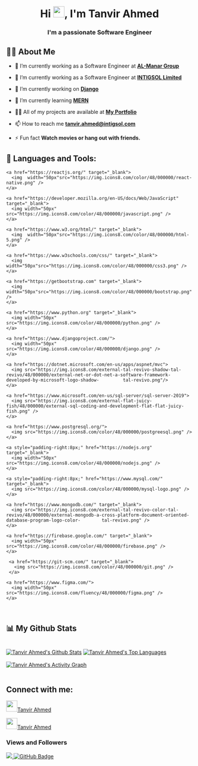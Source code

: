 <h1 align="center">Hi <img src="https://raw.githubusercontent.com/MartinHeinz/MartinHeinz/master/wave.gif" width="30px">, I'm Tanvir Ahmed</h1>
<h3 align="center">I'm a passionate Software Engineer</h3>


## 🙋‍♂️ About Me

- 🔭 I’m currently working as a Software Engineer at **[AL-Manar Group](https://al-manargroup.com/)**

- 🔭 I’m currently working as a Software Engineer at **[INTIGSOL Limited](https://intigsol.com/)**

- 🔭 I’m currently working on **[Django](https://github.com/tanvirahmed007)**
  
- 🌱 I’m currently learning **[MERN](https://github.com/tanvirahmed007)**

- 👨‍💻 All of my projects are available at **[My Portfolio](https://tanvirahmed.intigsol.com/)**

- 📫 How to reach me **tanvir.ahmed@intigsol.com**

- ⚡ Fun fact **Watch movies or hang out with friends.**
  
## 🚀 Languages and Tools:

<p>
    
    <a href="https://reactjs.org/" target="_blank"> 
      <img  width="50px"src="https://img.icons8.com/color/48/000000/react-native.png" /> 
    </a>
    
    <a href="https://developer.mozilla.org/en-US/docs/Web/JavaScript" target="_blank"> 
      <img width="50px" src="https://img.icons8.com/color/48/000000/javascript.png" /> 
    </a> 
  
    <a href="https://www.w3.org/html/" target="_blank"> 
      <img  width="50px"src="https://img.icons8.com/color/48/000000/html-5.png" /> 
    </a> 
  
    <a href="https://www.w3schools.com/css/" target="_blank"> 
      <img width="50px"src="https://img.icons8.com/color/48/000000/css3.png" /> 
    </a> 
  
    <a href="https://getbootstrap.com" target="_blank"> 
      <img width="50px"src="https://img.icons8.com/color/48/000000/bootstrap.png" /> 
    </a> 
  
    <a href="https://www.python.org" target="_blank"> 
      <img width="50px" src="https://img.icons8.com/color/48/000000/python.png" /> 
    </a> 
  
    <a href="https://www.djangoproject.com/">
      <img width="50px" src="https://img.icons8.com/color/48/000000/django.png" />
    </a>
  
    <a href="https://dotnet.microsoft.com/en-us/apps/aspnet/mvc">
      <img src="https://img.icons8.com/external-tal-revivo-shadow-tal-revivo/48/000000/external-net-or-dot-net-a-software-framework-developed-by-microsoft-logo-shadow-         tal-revivo.png"/>
    </a>
  
    <a href="https://www.microsoft.com/en-us/sql-server/sql-server-2019">
      <img src="https://img.icons8.com/external-flat-juicy-fish/48/000000/external-sql-coding-and-development-flat-flat-juicy-fish.png" />
    </a>
  
    <a href="https://www.postgresql.org/">
      <img src="https://img.icons8.com/color/48/000000/postgreesql.png" />
    </a>
  
    <a style="padding-right:8px;" href="https://nodejs.org" target="_blank"> 
      <img width="50px" src="https://img.icons8.com/color/48/000000/nodejs.png" /> 
    </a> 
  
    <a style="padding-right:8px;" href="https://www.mysql.com/" target="_blank">
      <img src="https://img.icons8.com/color/48/000000/mysql-logo.png" />
    </a>
  
    <a href="https://www.mongodb.com/" target="_blank">
      <img src="https://img.icons8.com/external-tal-revivo-color-tal-revivo/48/000000/external-mongodb-a-cross-platform-document-oriented-database-program-logo-color-        tal-revivo.png" />
    </a> 
  
    <a href="https://firebase.google.com/" target="_blank"> 
      <img width="50px" src="https://img.icons8.com/color/48/000000/firebase.png" /> 
    </a> 
  
     <a href="https://git-scm.com/" target="_blank"> 
       <img src="https://img.icons8.com/color/48/000000/git.png" /> 
     </a> 
  
    <a href="https://www.figma.com/">
      <img width="50px" src="https://img.icons8.com/fluency/48/000000/figma.png" />
    </a>
    
</p>

<!-- [![React Badge](https://img.shields.io/badge/-React-61DBFB?style=for-the-badge&labelColor=black&logo=react&logoColor=61DBFB)](#)  [![Javascript Badge](https://img.shields.io/badge/-Javascript-F0DB4F?style=for-the-badge&labelColor=black&logo=javascript&logoColor=F0DB4F)](#) [![Typescript Badge](https://img.shields.io/badge/-Typescript-007acc?style=for-the-badge&labelColor=black&logo=typescript&logoColor=007acc)](#) [![Nodejs Badge](https://img.shields.io/badge/-Nodejs-3C873A?style=for-the-badge&labelColor=black&logo=node.js&logoColor=3C873A)](#) [![GraphQL Badge](https://img.shields.io/badge/-GraphQl-e535ab?style=for-the-badge&labelColor=black&logo=node.js&logoColor=e535ab)](#) -->
<br/>



## 📊 My Github Stats

  <br/>
    <a href=""><img alt="Tanvir Ahmed's Github Stats" src="https://github-readme-stats.vercel.app/api?username=tanvirahmed007&show_icons=true&theme=radical" /></a>
  <a href="https://github.com/tanvirahmed007/github-readme-stats"><img alt="Tanvir Ahmed's Top Languages" src="https://github-readme-stats.vercel.app/api/top-langs/?username=tanvirahmed007&langs_count=8&count_private=true&layout=compact&theme=react&hide_border=true&bg_color=0D1117" /></a>
  <br/>
  <br/>
  <a href="https://activity-graph.herokuapp.com/graph?username=tanvirahmed007"><img alt="Tanvir Ahmed's Activity Graph" src="https://activity-graph.herokuapp.com/graph?username=tanvirahmed007" /></a>

<br/>
<br/>


## Connect with me:
<p align="left">


<a href = "https://www.linkedin.com/in/tanvir-ahmed-3b8a811a4/"><img width="30px" src="https://img.icons8.com/fluent/48/000000/linkedin.png"/>Tanvir Ahmed</a>

<a href = "https://www.instagram.com/____t_a_n_v_i_r____/"><img width="30px" src="https://img.icons8.com/fluent/48/000000/instagram-new.png"/>Tanvir Ahmed</a>




</p>

### Views and Followers
<a href="https://github.com/tanvirahmed007/github-profile-views-counter">
    <img src="https://komarev.com/ghpvc/?username=tanvirahmed007">
</a>
<a href="https://github.com/tanvirahmed007?tab=followers"><img src="https://img.shields.io/github/followers/tanvirahmed007?label=Followers&style=social" alt="GitHub Badge"></a>
